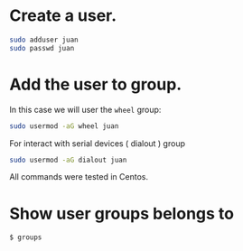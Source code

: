 <!-- TITLE: Users -->

# Create a user.

```sh
sudo adduser juan
sudo passwd juan
```

# Add the user to group.
In this case we will user the `wheel` group:


```sh
sudo usermod -aG wheel juan
```

For interact with serial devices ( dialout ) group
```sh
sudo usermod -aG dialout juan
```

All commands were tested in Centos.

# Show user groups belongs to


```sh
$ groups
```

